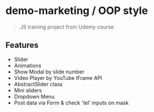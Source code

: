 # demo-marketing / OOP style

> JS training project from Udemy course

## Features

- Slider
- Animations
- Show Modal by slide number
- Video Player by YouTube IFrame API
- AbstractSlider class
- Mini sliders
- Dropdown Menu
- Post data via Form & check 'tel' inputs on mask
